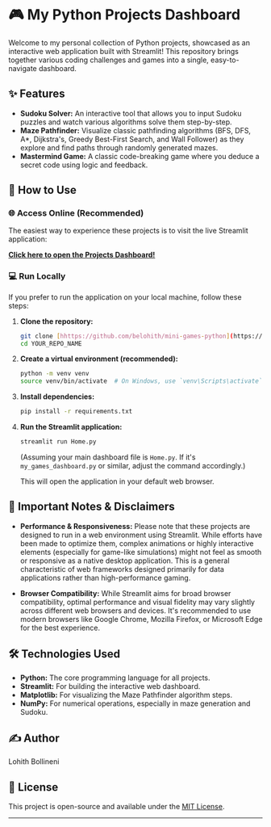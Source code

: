 # 🎮 My Python Projects Dashboard

Welcome to my personal collection of Python projects, showcased as an interactive web application built with Streamlit! This repository brings together various coding challenges and games into a single, easy-to-navigate dashboard.

## ✨ Features

* **Sudoku Solver:** An interactive tool that allows you to input Sudoku puzzles and watch various algorithms solve them step-by-step.
* **Maze Pathfinder:** Visualize classic pathfinding algorithms (BFS, DFS, A*, Dijkstra's, Greedy Best-First Search, and Wall Follower) as they explore and find paths through randomly generated mazes.
* **Mastermind Game:** A classic code-breaking game where you deduce a secret code using logic and feedback.

## 🚀 How to Use

### 🌐 Access Online (Recommended)

The easiest way to experience these projects is to visit the live Streamlit application:

**[Click here to open the Projects Dashboard!](https://mini-games-python.streamlit.app/)**

### 💻 Run Locally

If you prefer to run the application on your local machine, follow these steps:

1.  **Clone the repository:**
    ```bash
    git clone [hhttps://github.com/belohith/mini-games-python](https://github.com/belohith/mini-games-python)
    cd YOUR_REPO_NAME
    ```
    

2.  **Create a virtual environment (recommended):**
    ```bash
    python -m venv venv
    source venv/bin/activate  # On Windows, use `venv\Scripts\activate`
    ```

3.  **Install dependencies:**
    ```bash
    pip install -r requirements.txt
    ```

4.  **Run the Streamlit application:**
    ```bash
    streamlit run Home.py
    ```
    (Assuming your main dashboard file is `Home.py`. If it's `my_games_dashboard.py` or similar, adjust the command accordingly.)

    This will open the application in your default web browser.

## 🚧 Important Notes & Disclaimers

* **Performance & Responsiveness:**
    Please note that these projects are designed to run in a web environment using Streamlit. While efforts have been made to optimize them, complex animations or highly interactive elements (especially for game-like simulations) might not feel as smooth or responsive as a native desktop application. This is a general characteristic of web frameworks designed primarily for data applications rather than high-performance gaming.

* **Browser Compatibility:**
    While Streamlit aims for broad browser compatibility, optimal performance and visual fidelity may vary slightly across different web browsers and devices. It's recommended to use modern browsers like Google Chrome, Mozilla Firefox, or Microsoft Edge for the best experience.

## 🛠️ Technologies Used

* **Python:** The core programming language for all projects.
* **Streamlit:** For building the interactive web dashboard.
* **Matplotlib:** For visualizing the Maze Pathfinder algorithm steps.
* **NumPy:** For numerical operations, especially in maze generation and Sudoku.

## ✍️ Author

Lohith Bollineni

## 📄 License

This project is open-source and available under the [MIT License](LICENSE).

---
